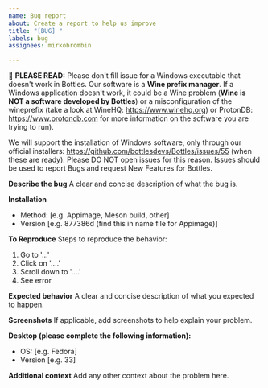 ```yaml
---
name: Bug report
about: Create a report to help us improve
title: "[BUG] "
labels: bug
assignees: mirkobrombin

---
```


📢 **PLEASE READ:** Please don't fill issue for a Windows executable that doesn't work in Bottles. Our software is a **Wine prefix manager**. If a Windows application doesn't work, it could be a Wine problem (**Wine is NOT a software developed by Bottles**) or a misconfiguration of the wineprefix (take a look at WineHQ: https://www.winehq.org) or ProtonDB: https://www.protondb.com for more information on the software you are trying to run). 

We will support the installation of Windows software, only through our official installers: https://github.com/bottlesdevs/Bottles/issues/55 (when these are ready).
Please DO NOT open issues for this reason. Issues should be used to report Bugs and request New Features for Bottles.

**Describe the bug**
A clear and concise description of what the bug is.

**Installation**
 - Method: [e.g. Appimage, Meson build, other]
 - Version [e.g. 877386d (find this in name file for Appimage)]

**To Reproduce**
Steps to reproduce the behavior:
1. Go to '...'
2. Click on '....'
3. Scroll down to '....'
4. See error

**Expected behavior**
A clear and concise description of what you expected to happen.

**Screenshots**
If applicable, add screenshots to help explain your problem.

**Desktop (please complete the following information):**
 - OS: [e.g. Fedora]
 - Version [e.g. 33]

**Additional context**
Add any other context about the problem here.
